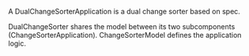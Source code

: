 A DualChangeSorterApplication is a dual change sorter based on spec.DualChangeSorter shares the model between its two subcomponents (ChangeSorterApplication).ChangeSorterModel defines the application logic.